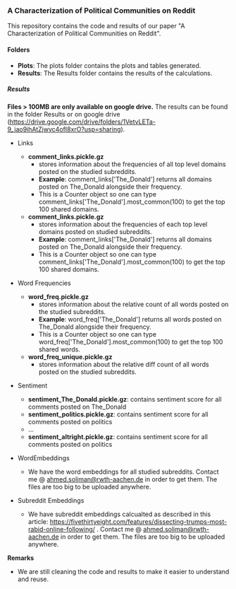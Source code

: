 ### A Characterization of Political Communities on Reddit
This repository contains the code and results of our paper "A Characterization of Political Communities on Reddit".

#### Folders
- **Plots**: The plots folder contains the plots and tables generated.
- **Results**: The Results folder contains the results of the calculations.

##### Results
**Files > 100MB are only available on google drive.**
The results can be found in the folder Results or on google drive (https://drive.google.com/drive/folders/1VetvLETa-9_jao9ihAtZjwvc4ofI8xrO?usp=sharing). 

- Links
  * **comment_links.pickle.gz** 
    + stores information about the frequencies of all top level domains posted on the studied subreddits.  
    + **Example**: comment_links['The_Donald'] returns all domains posted on The_Donald alongside their frequency. 
    + This is a Counter object so one can type comment_links['The_Donald'].most_common(100) to get the top 100 shared domains. 
  * **comment_links.pickle.gz** 
    + stores information about the frequencies of each top level domains posted on studied subreddits.  
    + **Example**: comment_links['The_Donald'] returns all domains posted on The_Donald alongside their frequency. 
    + This is a Counter object so one can type comment_links['The_Donald'].most_common(100) to get the top 100 shared domains. 
  
- Word Frequencies
  * **word_freq.pickle.gz** 
     + stores information about the relative count of all words posted on the studied subreddits.  
     + **Example**: word_freq['The_Donald'] returns all words posted on The_Donald alongside their frequency. 
     + This is a Counter object so one can type word_freq['The_Donald'].most_common(100) to get the top 100 shared words. 
   * **word_freq_unique.pickle.gz** 
     + stores information about the relative diff count of all words posted on the studied subreddits.
     
- Sentiment 
  * **sentiment_The_Donald.pickle.gz**: contains sentiment score for all comments posted on The_Donald
  * **sentiment_politics.pickle.gz**: contains sentiment score for all comments posted on politics
  * ...
  * **sentiment_altright.pickle.gz**: contains sentiment score for all comments posted on politics

 
- WordEmbeddings
  * We have the word embeddings for all studied subreddits. Contact me @ ahmed.soliman@rwth-aachen.de in order to get them. The files are too big to be uploaded anywhere.
 
- Subreddit Embeddings
  * We have subreddit embeddings calcualted as described in this article: https://fivethirtyeight.com/features/dissecting-trumps-most-rabid-online-following/ . Contact me @ ahmed.soliman@rwth-aachen.de in order to get them. The files are too big to be uploaded anywhere.

**Remarks** 
- We are still cleaning the code and results to make it easier to understand and reuse. 

